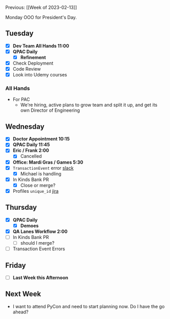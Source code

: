 Previous: [[Week of 2023-02-13]]

Monday OOO for President's Day.

## Tuesday
- [x] **Dev Team All Hands 11:00**
- [x] **QPAC Daily**
	- [x] **Refinement**
- [x] Check Deployment
- [x] Code Review
- [x] Look into Udemy courses

### All Hands
- For PAC
	- We're hiring, active plans to grow team and split it up, and get its own Director of Engineering

## Wednesday
- [x] **Doctor Appointment 10:15**
- [x] **QPAC Daily 11:45**
- [x] **Eric / Frank 2:00**
	- [x] Cancelled
- [x] **Office: Mardi Gras / Games 5:30**
- [x] `TransactionEvent` error [slack](https://quorumanalytics.slack.com/archives/CJ7D02KKN/p1677020428666639)
	- [x] Michael is handling
- [x] In Kinds Bank PR
	- [x] Close or merge?
- [x] Profiles `unique_id` [jira](https://quorumanalytics.atlassian.net/browse/QPAC-1145)

## Thursday
- [x] **QPAC Daily**
	- [x] **Demoes**
- [x] **QA Lanes Workflow 2:00**
- [ ] In Kinds Bank PR
	- [ ] should I merge?
- [ ] Transaction Event Errors

## Friday
- [ ] **Last Week this Afternoon**

## Next Week
- I want to attend PyCon and need to start planning now. Do I have the go ahead?